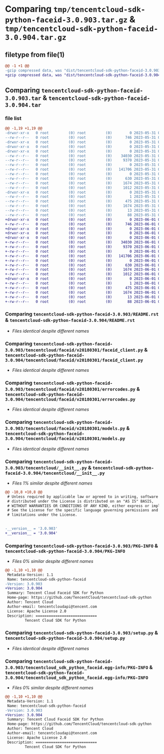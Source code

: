 # Comparing `tmp/tencentcloud-sdk-python-faceid-3.0.903.tar.gz` & `tmp/tencentcloud-sdk-python-faceid-3.0.904.tar.gz`

## filetype from file(1)

```diff
@@ -1 +1 @@
-gzip compressed data, was "dist/tencentcloud-sdk-python-faceid-3.0.903.tar", last modified: Wed May 31 02:11:48 2023, max compression
+gzip compressed data, was "dist/tencentcloud-sdk-python-faceid-3.0.904.tar", last modified: Thu Jun  1 02:35:02 2023, max compression
```

## Comparing `tencentcloud-sdk-python-faceid-3.0.903.tar` & `tencentcloud-sdk-python-faceid-3.0.904.tar`

### file list

```diff
@@ -1,19 +1,19 @@
-drwxr-xr-x   0 root         (0) root         (0)        0 2023-05-31 02:11:48.000000 tencentcloud-sdk-python-faceid-3.0.903/
--rw-r--r--   0 root         (0) root         (0)      746 2023-05-31 02:11:48.000000 tencentcloud-sdk-python-faceid-3.0.903/README.rst
-drwxr-xr-x   0 root         (0) root         (0)        0 2023-05-31 02:11:48.000000 tencentcloud-sdk-python-faceid-3.0.903/tencentcloud/
-drwxr-xr-x   0 root         (0) root         (0)        0 2023-05-31 02:11:48.000000 tencentcloud-sdk-python-faceid-3.0.903/tencentcloud/faceid/
-drwxr-xr-x   0 root         (0) root         (0)        0 2023-05-31 02:11:48.000000 tencentcloud-sdk-python-faceid-3.0.903/tencentcloud/faceid/v20180301/
--rw-r--r--   0 root         (0) root         (0)    34030 2023-05-31 02:11:48.000000 tencentcloud-sdk-python-faceid-3.0.903/tencentcloud/faceid/v20180301/faceid_client.py
--rw-r--r--   0 root         (0) root         (0)     9370 2023-05-31 02:11:48.000000 tencentcloud-sdk-python-faceid-3.0.903/tencentcloud/faceid/v20180301/errorcodes.py
--rw-r--r--   0 root         (0) root         (0)        0 2023-05-31 02:11:48.000000 tencentcloud-sdk-python-faceid-3.0.903/tencentcloud/faceid/v20180301/__init__.py
--rw-r--r--   0 root         (0) root         (0)   141706 2023-05-31 02:11:48.000000 tencentcloud-sdk-python-faceid-3.0.903/tencentcloud/faceid/v20180301/models.py
--rw-r--r--   0 root         (0) root         (0)        0 2023-05-31 02:11:48.000000 tencentcloud-sdk-python-faceid-3.0.903/tencentcloud/faceid/__init__.py
--rw-r--r--   0 root         (0) root         (0)      630 2023-05-31 02:11:48.000000 tencentcloud-sdk-python-faceid-3.0.903/tencentcloud/__init__.py
--rw-r--r--   0 root         (0) root         (0)     1674 2023-05-31 02:11:48.000000 tencentcloud-sdk-python-faceid-3.0.903/PKG-INFO
--rw-r--r--   0 root         (0) root         (0)     1012 2023-05-31 02:11:48.000000 tencentcloud-sdk-python-faceid-3.0.903/setup.py
-drwxr-xr-x   0 root         (0) root         (0)        0 2023-05-31 02:11:48.000000 tencentcloud-sdk-python-faceid-3.0.903/tencentcloud_sdk_python_faceid.egg-info/
--rw-r--r--   0 root         (0) root         (0)        1 2023-05-31 02:11:48.000000 tencentcloud-sdk-python-faceid-3.0.903/tencentcloud_sdk_python_faceid.egg-info/dependency_links.txt
--rw-r--r--   0 root         (0) root         (0)      475 2023-05-31 02:11:48.000000 tencentcloud-sdk-python-faceid-3.0.903/tencentcloud_sdk_python_faceid.egg-info/SOURCES.txt
--rw-r--r--   0 root         (0) root         (0)     1674 2023-05-31 02:11:48.000000 tencentcloud-sdk-python-faceid-3.0.903/tencentcloud_sdk_python_faceid.egg-info/PKG-INFO
--rw-r--r--   0 root         (0) root         (0)       13 2023-05-31 02:11:48.000000 tencentcloud-sdk-python-faceid-3.0.903/tencentcloud_sdk_python_faceid.egg-info/top_level.txt
--rw-r--r--   0 root         (0) root         (0)       88 2023-05-31 02:11:48.000000 tencentcloud-sdk-python-faceid-3.0.903/setup.cfg
+drwxr-xr-x   0 root         (0) root         (0)        0 2023-06-01 02:35:02.000000 tencentcloud-sdk-python-faceid-3.0.904/
+-rw-r--r--   0 root         (0) root         (0)      746 2023-06-01 02:35:01.000000 tencentcloud-sdk-python-faceid-3.0.904/README.rst
+drwxr-xr-x   0 root         (0) root         (0)        0 2023-06-01 02:35:02.000000 tencentcloud-sdk-python-faceid-3.0.904/tencentcloud/
+drwxr-xr-x   0 root         (0) root         (0)        0 2023-06-01 02:35:02.000000 tencentcloud-sdk-python-faceid-3.0.904/tencentcloud/faceid/
+drwxr-xr-x   0 root         (0) root         (0)        0 2023-06-01 02:35:02.000000 tencentcloud-sdk-python-faceid-3.0.904/tencentcloud/faceid/v20180301/
+-rw-r--r--   0 root         (0) root         (0)    34030 2023-06-01 02:35:01.000000 tencentcloud-sdk-python-faceid-3.0.904/tencentcloud/faceid/v20180301/faceid_client.py
+-rw-r--r--   0 root         (0) root         (0)     9370 2023-06-01 02:35:01.000000 tencentcloud-sdk-python-faceid-3.0.904/tencentcloud/faceid/v20180301/errorcodes.py
+-rw-r--r--   0 root         (0) root         (0)        0 2023-06-01 02:35:01.000000 tencentcloud-sdk-python-faceid-3.0.904/tencentcloud/faceid/v20180301/__init__.py
+-rw-r--r--   0 root         (0) root         (0)   141706 2023-06-01 02:35:01.000000 tencentcloud-sdk-python-faceid-3.0.904/tencentcloud/faceid/v20180301/models.py
+-rw-r--r--   0 root         (0) root         (0)        0 2023-06-01 02:35:01.000000 tencentcloud-sdk-python-faceid-3.0.904/tencentcloud/faceid/__init__.py
+-rw-r--r--   0 root         (0) root         (0)      630 2023-06-01 02:35:01.000000 tencentcloud-sdk-python-faceid-3.0.904/tencentcloud/__init__.py
+-rw-r--r--   0 root         (0) root         (0)     1674 2023-06-01 02:35:02.000000 tencentcloud-sdk-python-faceid-3.0.904/PKG-INFO
+-rw-r--r--   0 root         (0) root         (0)     1012 2023-06-01 02:35:01.000000 tencentcloud-sdk-python-faceid-3.0.904/setup.py
+drwxr-xr-x   0 root         (0) root         (0)        0 2023-06-01 02:35:02.000000 tencentcloud-sdk-python-faceid-3.0.904/tencentcloud_sdk_python_faceid.egg-info/
+-rw-r--r--   0 root         (0) root         (0)        1 2023-06-01 02:35:02.000000 tencentcloud-sdk-python-faceid-3.0.904/tencentcloud_sdk_python_faceid.egg-info/dependency_links.txt
+-rw-r--r--   0 root         (0) root         (0)      475 2023-06-01 02:35:02.000000 tencentcloud-sdk-python-faceid-3.0.904/tencentcloud_sdk_python_faceid.egg-info/SOURCES.txt
+-rw-r--r--   0 root         (0) root         (0)     1674 2023-06-01 02:35:02.000000 tencentcloud-sdk-python-faceid-3.0.904/tencentcloud_sdk_python_faceid.egg-info/PKG-INFO
+-rw-r--r--   0 root         (0) root         (0)       13 2023-06-01 02:35:02.000000 tencentcloud-sdk-python-faceid-3.0.904/tencentcloud_sdk_python_faceid.egg-info/top_level.txt
+-rw-r--r--   0 root         (0) root         (0)       88 2023-06-01 02:35:02.000000 tencentcloud-sdk-python-faceid-3.0.904/setup.cfg
```

### Comparing `tencentcloud-sdk-python-faceid-3.0.903/README.rst` & `tencentcloud-sdk-python-faceid-3.0.904/README.rst`

 * *Files identical despite different names*

### Comparing `tencentcloud-sdk-python-faceid-3.0.903/tencentcloud/faceid/v20180301/faceid_client.py` & `tencentcloud-sdk-python-faceid-3.0.904/tencentcloud/faceid/v20180301/faceid_client.py`

 * *Files identical despite different names*

### Comparing `tencentcloud-sdk-python-faceid-3.0.903/tencentcloud/faceid/v20180301/errorcodes.py` & `tencentcloud-sdk-python-faceid-3.0.904/tencentcloud/faceid/v20180301/errorcodes.py`

 * *Files identical despite different names*

### Comparing `tencentcloud-sdk-python-faceid-3.0.903/tencentcloud/faceid/v20180301/models.py` & `tencentcloud-sdk-python-faceid-3.0.904/tencentcloud/faceid/v20180301/models.py`

 * *Files identical despite different names*

### Comparing `tencentcloud-sdk-python-faceid-3.0.903/tencentcloud/__init__.py` & `tencentcloud-sdk-python-faceid-3.0.904/tencentcloud/__init__.py`

 * *Files 1% similar despite different names*

```diff
@@ -10,8 +10,8 @@
 # Unless required by applicable law or agreed to in writing, software
 # distributed under the License is distributed on an "AS IS" BASIS,
 # WITHOUT WARRANTIES OR CONDITIONS OF ANY KIND, either express or implied.
 # See the License for the specific language governing permissions and
 # limitations under the License.
 
 
-__version__ = '3.0.903'
+__version__ = '3.0.904'
```

### Comparing `tencentcloud-sdk-python-faceid-3.0.903/PKG-INFO` & `tencentcloud-sdk-python-faceid-3.0.904/PKG-INFO`

 * *Files 0% similar despite different names*

```diff
@@ -1,10 +1,10 @@
 Metadata-Version: 1.1
 Name: tencentcloud-sdk-python-faceid
-Version: 3.0.903
+Version: 3.0.904
 Summary: Tencent Cloud Faceid SDK for Python
 Home-page: https://github.com/TencentCloud/tencentcloud-sdk-python
 Author: Tencent Cloud
 Author-email: tencentcloudapi@tencent.com
 License: Apache License 2.0
 Description: ============================
         Tencent Cloud SDK for Python
```

### Comparing `tencentcloud-sdk-python-faceid-3.0.903/setup.py` & `tencentcloud-sdk-python-faceid-3.0.904/setup.py`

 * *Files identical despite different names*

### Comparing `tencentcloud-sdk-python-faceid-3.0.903/tencentcloud_sdk_python_faceid.egg-info/PKG-INFO` & `tencentcloud-sdk-python-faceid-3.0.904/tencentcloud_sdk_python_faceid.egg-info/PKG-INFO`

 * *Files 0% similar despite different names*

```diff
@@ -1,10 +1,10 @@
 Metadata-Version: 1.1
 Name: tencentcloud-sdk-python-faceid
-Version: 3.0.903
+Version: 3.0.904
 Summary: Tencent Cloud Faceid SDK for Python
 Home-page: https://github.com/TencentCloud/tencentcloud-sdk-python
 Author: Tencent Cloud
 Author-email: tencentcloudapi@tencent.com
 License: Apache License 2.0
 Description: ============================
         Tencent Cloud SDK for Python
```

